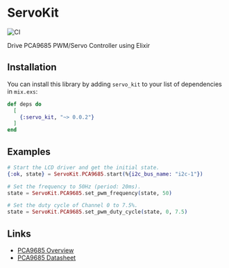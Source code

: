 # ServoKit

![CI](https://github.com/mnishiguchi/pca9685/workflows/CI/badge.svg)

Drive PCA9685 PWM/Servo Controller using Elixir

## Installation

You can install this library by adding `servo_kit` to your list of dependencies in `mix.exs`:

```elixir
def deps do
  [
    {:servo_kit, "~> 0.0.2"}
  ]
end
```

## Examples

```elixir
# Start the LCD driver and get the initial state.
{:ok, state} = ServoKit.PCA9685.start(%{i2c_bus_name: "i2c-1"})

# Set the frequency to 50Hz (period: 20ms).
state = ServoKit.PCA9685.set_pwm_frequency(state, 50)

# Set the duty cycle of Channel 0 to 7.5%.
state = ServoKit.PCA9685.set_pwm_duty_cycle(state, 0, 7.5)
```

## Links

- [PCA9685 Overview](https://www.nxp.com/products/power-management/lighting-driver-and-controller-ics/ic-led-controllers/16-channel-12-bit-pwm-fm-plus-ic-bus-led-controller:PCA9685)
- [PCA9685 Datasheet](https://cdn-shop.adafruit.com/datasheets/PCA9685.pdf)
